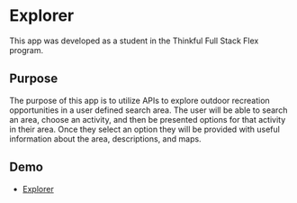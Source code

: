 # Explorer

This app was developed as a student in the Thinkful Full Stack Flex program.

## Purpose

The purpose of this app is to utilize APIs to explore outdoor recreation opportunities in a user defined search area. The user will be able to search an area, choose an activity, and then be presented options for that activity in their area. Once they select an option they will be provided with useful information about the area, descriptions, and maps.

## Demo

- [Explorer](http://thorn51.github.io/explorer)

